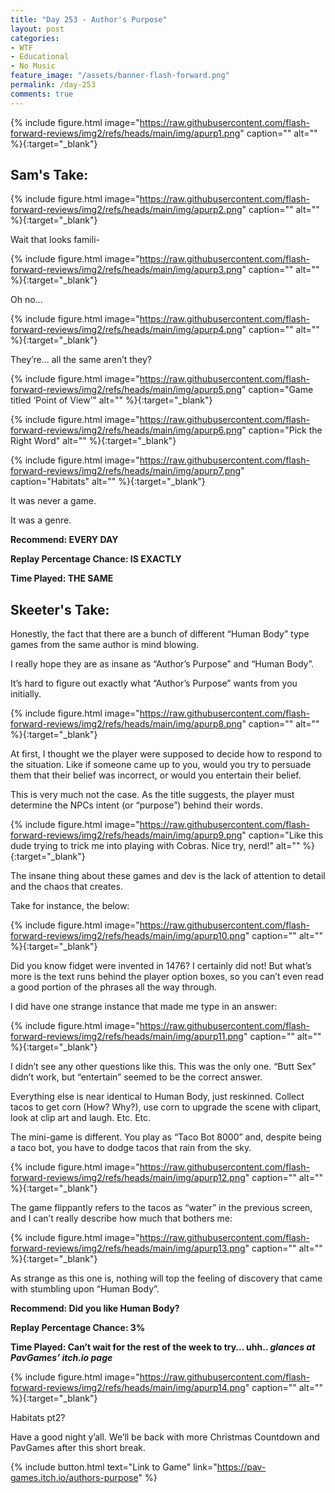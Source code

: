 ```yaml
---
title: "Day 253 - Author's Purpose"
layout: post
categories:
- WTF
- Educational
- No Music
feature_image: "/assets/banner-flash-forward.png"
permalink: /day-253
comments: true
---
```


{% include figure.html image="https://raw.githubusercontent.com/flash-forward-reviews/img2/refs/heads/main/img/apurp1.png" caption="" alt="" %}{:target="_blank"}
 
## Sam's Take:

{% include figure.html image="https://raw.githubusercontent.com/flash-forward-reviews/img2/refs/heads/main/img/apurp2.png" caption="" alt="" %}{:target="_blank"}

Wait that looks famili-

{% include figure.html image="https://raw.githubusercontent.com/flash-forward-reviews/img2/refs/heads/main/img/apurp3.png" caption="" alt="" %}{:target="_blank"}

Oh no...

{% include figure.html image="https://raw.githubusercontent.com/flash-forward-reviews/img2/refs/heads/main/img/apurp4.png" caption="" alt="" %}{:target="_blank"}

They’re... all the same aren’t they?

{% include figure.html image="https://raw.githubusercontent.com/flash-forward-reviews/img2/refs/heads/main/img/apurp5.png" caption="Game titled ‘Point of View’" alt="" %}{:target="_blank"}

{% include figure.html image="https://raw.githubusercontent.com/flash-forward-reviews/img2/refs/heads/main/img/apurp6.png" caption="Pick the Right Word" alt="" %}{:target="_blank"}

{% include figure.html image="https://raw.githubusercontent.com/flash-forward-reviews/img2/refs/heads/main/img/apurp7.png" caption="Habitats" alt="" %}{:target="_blank"}

It was never a game.

It was a genre.

**Recommend: EVERY DAY**

**Replay Percentage Chance: IS EXACTLY**

**Time Played: THE SAME**

## Skeeter's Take:

Honestly, the fact that there are a bunch of different “Human Body” type games from the same author is mind blowing. 

I really hope they are as insane as “Author’s Purpose” and “Human Body”.

It’s hard to figure out exactly what “Author’s Purpose” wants from you initially.

{% include figure.html image="https://raw.githubusercontent.com/flash-forward-reviews/img2/refs/heads/main/img/apurp8.png" caption="" alt="" %}{:target="_blank"}

At first, I thought we the player were supposed to decide how to respond to the situation. Like if someone came up to you, would you try to persuade them that their belief was incorrect, or would you entertain their belief. 

This is very much not the case. As the title suggests, the player must determine the NPCs intent (or “purpose”) behind their words. 

{% include figure.html image="https://raw.githubusercontent.com/flash-forward-reviews/img2/refs/heads/main/img/apurp9.png" caption="Like this dude trying to trick me into playing with Cobras. Nice try, nerd!" alt="" %}{:target="_blank"}

The insane thing about these games and dev is the lack of attention to detail and the chaos that creates. 

Take for instance, the below: 

{% include figure.html image="https://raw.githubusercontent.com/flash-forward-reviews/img2/refs/heads/main/img/apurp10.png" caption="" alt="" %}{:target="_blank"}

Did you know fidget were invented in 1476? I certainly did not! 
But what’s more is the text runs behind the player option boxes, so you can’t even read a good portion of the phrases all the way through. 

I did have one strange instance that made me type in an answer: 

{% include figure.html image="https://raw.githubusercontent.com/flash-forward-reviews/img2/refs/heads/main/img/apurp11.png" caption="" alt="" %}{:target="_blank"}

I didn’t see any other questions like this. This was the only one. “Butt Sex” didn’t work, but “entertain” seemed to be the correct answer. 

Everything else is near identical to Human Body, just reskinned. Collect tacos to get corn (How? Why?), use corn to upgrade the scene with clipart, look at clip art and laugh. Etc. Etc. 

The mini-game is different. You play as “Taco Bot 8000” and, despite being a taco bot, you have to dodge tacos that rain from the sky. 

{% include figure.html image="https://raw.githubusercontent.com/flash-forward-reviews/img2/refs/heads/main/img/apurp12.png" caption="" alt="" %}{:target="_blank"}

The game flippantly refers to the tacos as “water” in the previous screen, and I can’t really describe how much that bothers me: 

{% include figure.html image="https://raw.githubusercontent.com/flash-forward-reviews/img2/refs/heads/main/img/apurp13.png" caption="" alt="" %}{:target="_blank"}

As strange as this one is, nothing will top the feeling of discovery that came with stumbling upon “Human Body”. 

**Recommend: Did you like Human Body?**

**Replay Percentage Chance: 3%**

**Time Played: Can’t wait for the rest of the week to try… uhh.. *glances at PavGames’ itch.io page*** 

{% include figure.html image="https://raw.githubusercontent.com/flash-forward-reviews/img2/refs/heads/main/img/apurp14.png" caption="" alt="" %}{:target="_blank"}

Habitats pt2? 

Have a good night y’all. We’ll be back with more Christmas Countdown and PavGames after this short break. 

{% include button.html text="Link to Game" link="https://pav-games.itch.io/authors-purpose" %}